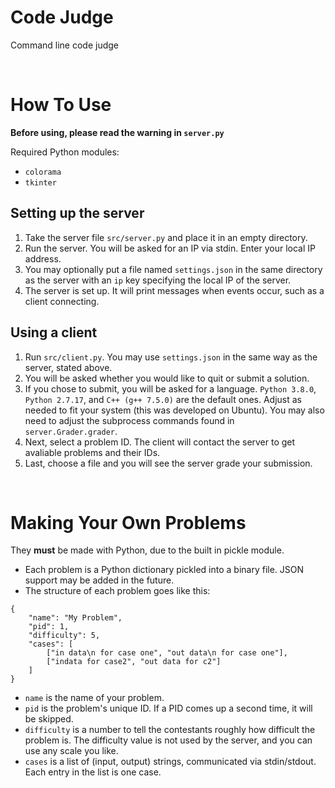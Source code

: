# Code Judge
Command line code judge

<br>


# How To Use
**Before using, please read the warning in `server.py`**

Required Python modules:
* `colorama`
* `tkinter`

## Setting up the server
1. Take the server file `src/server.py` and place it in an empty directory.
2. Run the server. You will be asked for an IP via stdin. Enter your local IP address.
3. You may optionally put a file named `settings.json` in the same directory as the server with an `ip` key specifying the local IP of the server.
4. The server is set up. It will print messages when events occur, such as a client connecting.

## Using a client
1. Run `src/client.py`. You may use `settings.json` in the same way as the server, stated above.
2. You will be asked whether you would like to quit or submit a solution.
3. If you chose to submit, you will be asked for a language. `Python 3.8.0`, `Python 2.7.17`, and `C++ (g++ 7.5.0)` are the default ones. Adjust as needed to fit your system (this was developed on Ubuntu). You may also need to adjust the  subprocess commands found in `server.Grader.grader`.
4. Next, select a problem ID. The client will contact the server to get avaliable problems and their IDs.
5. Last, choose a file and you will see the server grade your submission.

<br>


# Making Your Own Problems
They **must** be made with Python, due to the built in pickle module.

* Each problem is a Python dictionary pickled into a binary file. JSON support may be added in the future.
* The structure of each problem goes like this:
```
{
    "name": "My Problem",
    "pid": 1,
    "difficulty": 5,
    "cases": [
        ["in data\n for case one", "out data\n for case one"],
        ["indata for case2", "out data for c2"]
    ]
}
```
* `name` is the name of your problem.
* `pid` is the problem's unique ID. If a PID comes up a second time, it will be skipped.
* `difficulty` is a number to tell the contestants roughly how difficult the problem is. The difficulty value is not used by the server, and you can use any scale you like.
* `cases` is a list of (input, output) strings, communicated via stdin/stdout. Each entry in the list is one case.
